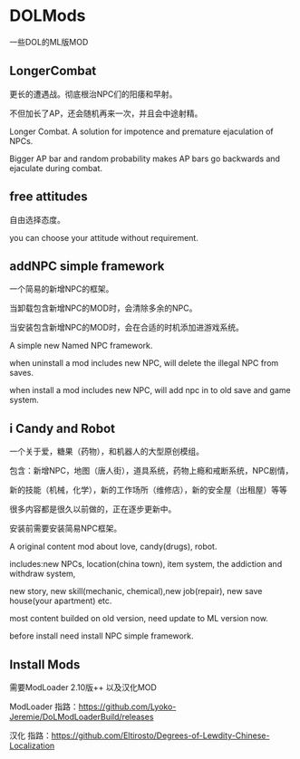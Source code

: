 # DOLMods
一些DOL的ML版MOD

## LongerCombat
更长的遭遇战。彻底根治NPC们的阳痿和早射。

不但加长了AP，还会随机再来一次，并且会中途射精。


Longer Combat. A solution for impotence and premature ejaculation of NPCs.

Bigger AP bar and random probability makes AP bars go backwards and ejaculate during combat.

## free attitudes
自由选择态度。

you can choose your attitude without requirement.

## addNPC simple framework
一个简易的新增NPC的框架。

当卸载包含新增NPC的MOD时，会清除多余的NPC。

当安装包含新增NPC的MOD时，会在合适的时机添加进游戏系统。


A simple new Named NPC framework.

when uninstall a mod includes new NPC, will delete the illegal NPC from saves.

when install a mod includes new NPC, will add npc in to old save and game system.

## i Candy and Robot
一个关于爱，糖果（药物），和机器人的大型原创模组。

包含：新增NPC，地图（唐人街），道具系统，药物上瘾和戒断系统，NPC剧情，

新的技能（机械，化学），新的工作场所（维修店），新的安全屋（出租屋）等等

很多内容都是很久以前做的，正在逐步更新中。

安装前需要安装简易NPC框架。


A original content mod about love, candy(drugs), robot.

includes:new NPCs, location(china town), item system, the addiction and withdraw system, 

new story, new skill(mechanic, chemical),new job(repair), new save house(your apartment) etc. 

most content builded on old version, need update to ML version now.

before install need install NPC simple framework.

## Install Mods
需要ModLoader 2.10版++ 以及汉化MOD

ModLoader 指路：https://github.com/Lyoko-Jeremie/DoLModLoaderBuild/releases

汉化 指路：https://github.com/Eltirosto/Degrees-of-Lewdity-Chinese-Localization